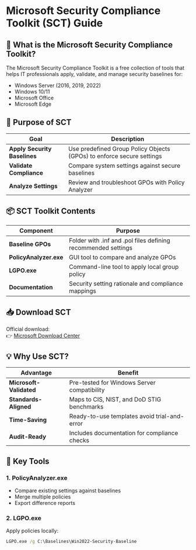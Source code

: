# Microsoft Security Compliance Toolkit (SCT) Guide

## 📖 What is the Microsoft Security Compliance Toolkit?
The Microsoft Security Compliance Toolkit is a free collection of tools that helps IT professionals apply, validate, and manage security baselines for:
- Windows Server (2016, 2019, 2022)
- Windows 10/11
- Microsoft Office
- Microsoft Edge

## 🎯 Purpose of SCT

| Goal | Description |
|------|-------------|
| **Apply Security Baselines** | Use predefined Group Policy Objects (GPOs) to enforce secure settings |
| **Validate Compliance** | Compare system settings against secure baselines |
| **Analyze Settings** | Review and troubleshoot GPOs with Policy Analyzer |

## 📦 SCT Toolkit Contents

| Component | Purpose |
|-----------|---------|
| **Baseline GPOs** | Folder with .inf and .pol files defining recommended settings |
| **PolicyAnalyzer.exe** | GUI tool to compare and analyze GPOs |
| **LGPO.exe** | Command-line tool to apply local group policy |
| **Documentation** | Security setting rationale and compliance mappings |

## 📥 Download SCT
Official download:  
👉 [Microsoft Download Center](https://www.microsoft.com/en-us/download/details.aspx?id=55319)

## 💡 Why Use SCT?

| Advantage | Benefit |
|-----------|---------|
| **Microsoft-Validated** | Pre-tested for Windows Server compatibility |
| **Standards-Aligned** | Maps to CIS, NIST, and DoD STIG benchmarks |
| **Time-Saving** | Ready-to-use templates avoid trial-and-error |
| **Audit-Ready** | Includes documentation for compliance checks |

## 🧰 Key Tools

### 1. PolicyAnalyzer.exe
- Compare existing settings against baselines
- Merge multiple policies
- Export difference reports

### 2. LGPO.exe
Apply policies locally:
```cmd
LGPO.exe /g C:\Baselines\Win2022-Security-Baseline